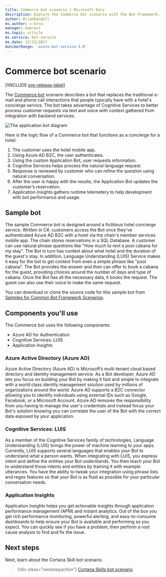 ```yaml
---
title: Commerce bot scenario | Microsoft Docs
description: Explore the Commerce bot scenario with the Bot Framework.
author: BrianRandell
ms.author: v-brra
manager: kamrani
ms.topic: article
ms.service: bot-service
ms.date: 12/13/2017
monikerRange: 'azure-bot-service-3.0'
---
```

# Commerce bot scenario

[!INCLUDE [pre-release-label](includes/pre-release-label-v3.md)]

The [Commerce bot](bot-service-scenario-commerce.md) scenario describes a bot that replaces the traditional e-mail and phone call interactions that people typically have with a hotel's concierge service. The bot takes advantage of Cognitive Services to better process customer requests via text and voice with context gathered from integration with backend services.

![The application bot diagram](~/media/scenarios/bot-service-scenario-commerce-bot.png)

Here is the logic flow of a Commerce bot that functions as a concierge for a hotel:

1. The customer uses the hotel mobile app.
2. Using Azure AD B2C, the user authenticates.
3. Using the custom Application Bot, user requests information. 
4. Cognitive Services helps process the natural language request.
5. Response is reviewed by customer who can refine the question using natural conversation.
6. After the user is happy with the results, the Application Bot updates the customer’s reservation.
7. Application insights gathers runtime telemetery to help development with bot performance and usage.

## Sample bot
The sample Commerce bot is designed around a fictitious hotel concierge service. Written in C#, customers access the Bot once they've authenticated Azure AD B2C with a hotel via the chain's member services mobile app. The chain stores reservations in a SQL Database. A customer can use natural phrase questions like "How much to rent a pool cabana for my stay". The Bot in turn has context about what hotel and the duration of the guest's stay. In addition, Language Understanding (LUIS) Service makes it easy for the bot to get context from even a simple phrase like "pool cabana". The Bot provides the answer and then can offer to book a cabana for the guest, providing choices around the number of days and type of cabana. Once the Bot has all the necessary data, it books the request. The guest can also use their voice to make the same request.

You can download or clone the source code for this sample bot from [Samples for Common Bot Framework Scenarios](https://aka.ms/bot/scenarios).

## Components you'll use
The Commerce bot uses the following components:
-   Azure AD for Authentication
-   Cognitive Services: LUIS
-   Application Insights

### Azure Active Directory (Azure AD)
Azure Active Directory (Azure AD) is Microsoft’s multi-tenant cloud based directory and identity management service. As a Bot developer, Azure AD lets you focus on building your Bot by making it fast and simple to integrate with a world class identity management solution used by millions of organizations around the world. Azure AD supports a B2C connector allowing you to identify individuals using external IDs such as Google, Facebook, or a Microsoft Account. Azure AD removes the responsibility from you having to manage the user's credentials and instead focus your Bot's solution knowing you can correlate the user of the Bot with the correct data exposed by your application.

### Cognitive Services: LUIS
As a member of the Cognitive Services family of technologies, Language Understanding (LUIS) brings the power of machine learning to your apps. Currently, LUIS supports several languages that enables your Bot to understand what a person wants. When integrating with LUIS, you express intent and define the entities your Bot understands. You then teach your Bot to understand those intents and entities by training it with example utterances. You have the ability to tweak your integration using phrase lists and regex features so that your Bot is as fluid as possible for your particular conversation needs.

### Application Insights
Application Insights helps you get actionable insights through application performance management (APM) and instant analytics. Out of the box you get rich performance monitoring, powerful alerting, and easy-to-consume dashboards to help ensure your Bot is available and performing as you expect. You can quickly see if you have a problem, then perform a root cause analysis to find and fix the issue.

## Next steps
Next, learn about the Cortana Skill bot scenario.

> [!div class="nextstepaction"]
> [Cortana Skills bot scenario](bot-service-scenario-cortana-skill.md)
